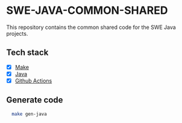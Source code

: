 # SWE-JAVA-COMMON-SHARED

This repository contains the common shared code for the SWE Java projects.

## Tech stack

- [x] [Make](https://www.gnu.org/software/make/)
- [x] [Java](https://www.java.com/en/)
- [x] [Github Actions](https://docs.github.com/en/actions)

## Generate code

```bash
  make gen-java
  ```